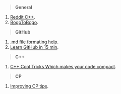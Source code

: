 
> **General**

1. [Reddit C++](https://www.reddit.com/r/cpp/).
2. [BogoToBogo](http://www.bogotobogo.com/DesignPatterns/introduction.php).

> **GitHub**
 
1. [.md file formating help](https://help.github.com/articles/basic-writing-and-formatting-syntax/).
2. [Learn GitHub in 15 min](https://try.github.io/levels/1/challenges/).

> **C++**

1. [C++ Cool Tricks Which makes your code compact](https://www.quora.com/What-are-some-cool-C++-tricks).

> **CP**

1. [Improving CP tips](https://www.quora.com/What-is-the-best-strategy-to-improve-my-skills-in-competitive-programming-in-2-3-months).


